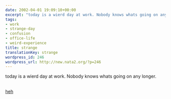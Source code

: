 ```yaml
---
date: 2002-04-01 19:09:10+00:00
excerpt: "today is a wierd day at work. Nobody knows whats going on any longer. \n\nheh"
tags:
- work
- strange-day
- confusion
- office-life
- weird-experience
title: strange
translationKey: strange
wordpress_id: 246
wordpress_url: http://new.nata2.org/?p=246
---
```


today is a wierd day at work. Nobody knows whats going on any longer. <br/><br/>

<a href="http://mediaservice.photoisland.com/auction/Mar/20023294850136099256585.jpg">heh</a>